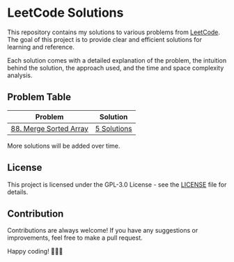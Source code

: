 # LeetCode Solutions

This repository contains my solutions to various problems from [LeetCode](https://leetcode.com/). The goal of this project is to provide clear and efficient solutions for learning and reference.

Each solution comes with a detailed explanation of the problem, the intuition behind the solution, the approach used, and the time and space complexity analysis.

## Problem Table

| Problem |Solution |
| ------- | -------- |
| [88. Merge Sorted Array](https://leetcode.com/problems/merge-sorted-array/description/) | [5 Solutions](solutions/0088-merge-sorted-array.md) |


More solutions will be added over time.

## License

This project is licensed under the GPL-3.0 License - see the [LICENSE](LICENSE) file for details.

## Contribution

Contributions are always welcome! If you have any suggestions or improvements, feel free to make a pull request.

Happy coding! 🎉👩‍💻
